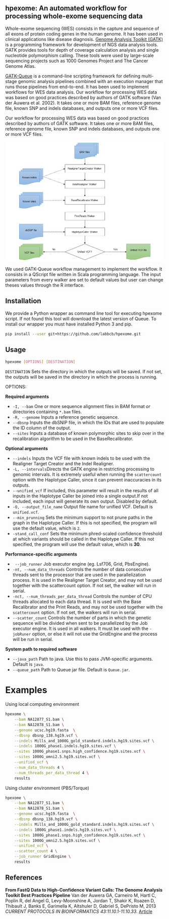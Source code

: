 ## hpexome: An automated workflow for processing whole-exome sequencing data

Whole-exome sequencing (WES) consists in the capture and sequence of all exons of protein coding genes in the human genome. It has been used in clinical applications like disease diagnosis. [Genome Analysis Toolkit (GATK)](https://software.broadinstitute.org/gatk/) is a programming framework for development of NGS data analysis tools. GATK provides tools for depth of coverage calculation analysis and single nucleotide polymorphism calling. These tools were used by large-scale sequencing projects such as 1000 Genomes Project and The Cancer Genome Atlas.

[GATK-Queue](http://gatkforums.broadinstitute.org/gatk/discussion/1306/overview-of-queue) is a command-line scripting framework for defining multi-stage genomic analysis pipelines combined with an execution manager that runs those pipelines from end-to-end. It has been used to implement workflows for WES data analysis. Our workflow for processing WES data was based on good practices described by authors of GATK software (Van der Auwera et al. 2002). It takes one or more BAM files, reference genome file, known SNP and indels databases, and outputs one or more VCF files.

Our workflow for processing WES data was based on good practices described by authors of GATK software. It takes one or more BAM files, reference genome file, known SNP and indels databases, and outputs one or more VCF files.

![Workflow for processing WES data](hpexome_workflow.png)

We used GATK-Queue workflow management to implement the workflow. It consists in a QScript file written in Scala programming language. The input parameters from every walker are set to default values but user can change theses values through the R interface.

## Installation

We provide a Python wrapper as command line tool for executing hpexome script. If not found this tool will download the latest version of Queue. To install our wrapper you must have installed Python 3 and pip.

``` bash
pip install --user git+https://github.com/labbcb/hpexome.git
```

## Usage

``` bash
hpexome [OPTIONS] [DESTINATION]
```

`DESTINATION` Sets the directory in which the outputs will be saved. If not set, the outputs will be saved in the directory in which the process is running.

OPTIONS:

__Required arguments__

- `-I, --bam` One or more sequence alignment files in BAM format _or_ directories containing `*.bam` files.
- `-R, --genome` Inputs a reference genetic sequence.
- `--dbsnp` Inputs the dbSNIP file, in which the IDs that are used to populate the ID column of the output.
- `--sites` Inputs a database of known polymorphic sites to skip over in the recalibration algorithm to be used in the BaseRecalibrator.

__Optional arguments__

- `--indels` Inputs the VCF file with known indels to be used with the Realigner Target Creator and the Indel Realigner.
- `-L, --intervals`Directs the GATK engine in restricting processing to genomic intervals. It is extremely useful when running the `scattercount` option with the Haplotype Caller, since it can prevent inaccuracies in its outputs.
- `--unified_vcf` If included, this parameter will result in the results of all inputs in the Haplotype Caller be joined into a single output.If not included, each input will generate its own output. Disabled by default.
- `-O, --output_file_name` Output file name for unified VCF. Default is `unified.vcf`.
- `--min_prunning` Sets the minimum support to not prune paths in the graph in the Haplotype Caller. If this is not specified, the program will use the default value, which is `2`.
- `-stand_call_conf` Sets the minimum phred-scaled confidence threshold at which variants should be called in the Haplotype Caller. If this not specified, the program will use the default value, which is __30__.

__Performance-specific arguments__

- ` --job_runner` Job executor engine (eg. Lsf706, Grid, PbsEngine).
- `-nt, --num_data_threads` Controls the number of data consecutive threads sent to the processor that are used in the parallelization process. It is used in the Realigner Target Creator, and may not be used together with the scattercount option. If not set, the walker will run in serial.
- `-nct, --num_threads_per_data_thread` Controls the number of CPU threads allocated to each data thread. It is used with the Base Recalibrator and the Print Reads, and may not be used together with the `scattercount` option. If not set, the walkers will run in serial.
- `--scatter_count` Controls the number of parts in which the genetic sequence will be divided when sent to be parallelized by the Job executor engine. It  is used in all walkers. It must be used with the `-jobRuner`  option, or else it will not use the GridEngine and the process will be run in serial.

__System path to required software__

- `--java_path` Path to java. Use this to pass JVM-specific arguments. Default is `java`.
- `--queue_path` Path to Queue jar file. Default is `Queue.jar`.

# Examples

Using local computing environment

``` bash
hpexome \
    --bam NA12877_S1.bam \
    --bam NA12878_S1.bam \
    --genome ucsc.hg19.fasta  \
    --dbsnp dbsnp_138.hg19.vcf \
    --indels Mills_and_1000G_gold_standard.indels.hg19.sites.vcf \
    --indels 1000G_phase1.indels.hg19.sites.vcf \
    --sites 1000G_phase1.snps.high_confidence.hg19.sites.vcf \
    --sites 1000G_omni2.5.hg19.sites.vcf \
    --unified_vcf \
    --num_data_threads 4 \
    --num_threads_per_data_thread 4 \
    results
```

Using cluster environment (PBS/Torque)

``` bash
hpexome \
    --bam NA12877_S1.bam \
    --bam NA12878_S1.bam \
    --genome ucsc.hg19.fasta  \
    --dbsnp dbsnp_138.hg19.vcf \
    --indels Mills_and_1000G_gold_standard.indels.hg19.sites.vcf \
    --indels 1000G_phase1.indels.hg19.sites.vcf \
    --sites 1000G_phase1.snps.high_confidence.hg19.sites.vcf \
    --sites 1000G_omni2.5.hg19.sites.vcf \
    --unified_vcf \
    --scatter_count 4 \
    --job_runner GridEngine \
    results
```

## References

__From FastQ Data to High-Confidence Variant Calls: The Genome Analysis Toolkit Best Practices Pipeline__ Van der Auwera GA, Carneiro M, Hartl C, Poplin R, del Angel G, Levy-Moonshine A, Jordan T, Shakir K, Roazen D, Thibault J, Banks E, Garimella K, Altshuler D, Gabriel S, DePristo M, 2013 _CURRENT PROTOCOLS IN BIOINFORMATICS 43:11.10.1-11.10.33_. [Article](http://dx.doi.org/10.1002/0471250953.bi1110s43)
